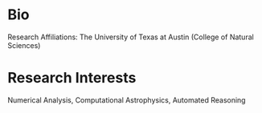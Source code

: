 # Bio

Research Affiliations: The University of Texas at Austin (College of Natural Sciences)

# Research Interests

Numerical Analysis, Computational Astrophysics, Automated Reasoning


<!---
ryan-charette/ryan-charette is a ✨ special ✨ repository because its `README.md` (this file) appears on your GitHub profile.
You can click the Preview link to take a look at your changes.
--->
